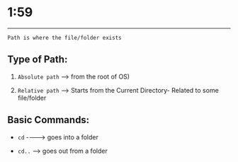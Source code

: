 # 1:59
---

`
Path is where the file/folder exists
`

## Type of Path:
1. `Absolute path` --> from the root of OS)
    
2. `Relative path` --> Starts from the Current Directory- Related to some file/folder


## Basic Commands:
* `cd` ----> goes into a folder

* `cd..` --> goes out from a folder